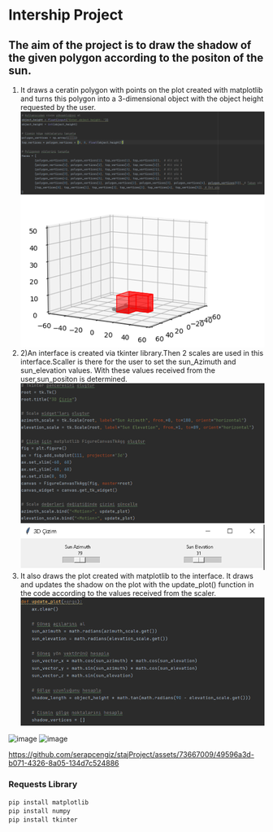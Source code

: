 # Intership Project

## The aim of the project is to draw the shadow of the given polygon according to the positon of the sun.
1) It draws a ceratin polygon with points on the plot created with matplotlib and turns this polygon into a 3-dimensional object with the object height requested by the user.
![1aciklama](files/1acıklama.png) ![1aciklamaresim](files/1resim.png)
2) 2)An interface is created via tkinter library.Then 2 scales are used in this interface.Scaller is there for the user to set the sun_Azimuth and sun_elevation values. With these values received from the user,sun_positon is determined.
![2aciklama](files/2aciklama.png) ![1aciklamaresim](files/2resim.png)
3) It also draws  the plot created with matplotlib to the interface. It draws and updates the shadow on the plot with the update_plot() function in the code according to the values received from the scaler.
![files/3aciklama](files/3aciklama.png)  

![image](https://github.com/serapcengiz/stajProject/assets/73667009/c6bd7d49-d7c3-4fa3-9178-9ea695a5f8bc)
![image](https://github.com/serapcengiz/stajProject/assets/73667009/7ff67843-91cd-4f5b-af86-29505fc05b0f)






https://github.com/serapcengiz/stajProject/assets/73667009/49596a3d-b071-4326-8a05-134d7c524886






### Requests Library
`pip install matplotlib`    
`pip install numpy`   
`pip install tkinter`  
